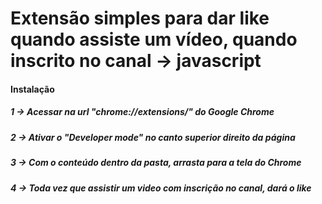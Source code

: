 # Extensão simples para dar like quando assiste um vídeo,  quando inscrito no canal -> javascript


#### Instalação

##### 1 -> Acessar na url "chrome://extensions/" do Google Chrome
##### 2 -> Ativar o "Developer mode" no canto superior direito da página
##### 3 -> Com o conteúdo dentro da pasta, arrasta para a tela do Chrome
##### 4 -> Toda vez que assistir um video com inscrição no canal, dará o like
